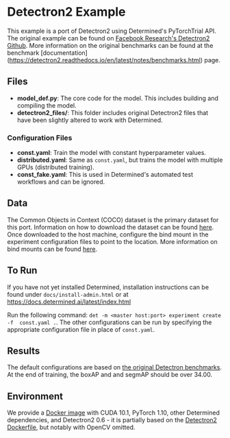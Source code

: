 # Detectron2 Example

This example is a port of Detectron2 using Determined's PyTorchTrial API. The original example can be found on
 [Facebook Research's Detectron2 Github](https://github.com/facebookresearch/detectron2/blob/v0.6/tools/plain_train_net.py). More information on the original benchmarks can be found at the benchmark [documentation] (https://detectron2.readthedocs.io/en/latest/notes/benchmarks.html) page.

## Files
* **model_def.py**: The core code for the model. This includes building and compiling the model.
* **detectron2_files/**: This folder includes original Detectron2 files that have been slightly altered to work with Determined.


### Configuration Files
* **const.yaml**: Train the model with constant hyperparameter values.
* **distributed.yaml**: Same as `const.yaml`, but trains the model with multiple GPUs (distributed training).
* **const_fake.yaml**: This is used in Determined's automated test workflows and can be ignored.

## Data
The Common Objects in Context (COCO) dataset is the primary dataset for this port. Information on how to download the dataset can be found [here](https://cocodataset.org/#home). Once downloaded to the host machine, configure the bind mount in the experiment configuration files to point to the location. More information on bind mounts can be found [here](https://docs.determined.ai/latest/tutorials/data-access.html#distributed-file-system).

## To Run
If you have not yet installed Determined, installation instructions can be found
under `docs/install-admin.html` or at https://docs.determined.ai/latest/index.html

Run the following command: `det -m <master host:port> experiment create -f 
const.yaml .`. The other configurations can be run by specifying the appropriate 
configuration file in place of `const.yaml`.

## Results
The default configurations are based on [the original Detectron benchmarks](https://github.com/facebookresearch/detectron2/blob/v0.6/configs/Detectron1-Comparisons/faster_rcnn_R_50_FPN_noaug_1x.yaml). At the end of training, the boxAP and and segmAP should be over 34.00.

## Environment
We provide a [Docker image](https://hub.docker.com/r/determinedai/example-detectron2) with CUDA 10.1, PyTorch 1.10, other Determined dependencies, and Detectron2 0.6 - it is partially based on the [Detectron2 Dockerfile](https://github.com/facebookresearch/detectron2/blob/v0.6/docker/Dockerfile), but notably with OpenCV omitted.

